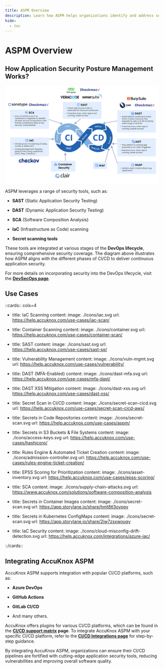 ```yaml
---
title: ASPM Overview
description: Learn how ASPM helps organizations identify and address security vulnerabilities in their applications throughout the software development lifecycle (SDLC).
hide:
  - toc
---
```


# ASPM Overview

## How Application Security Posture Management Works?

![image-20250115-113050.png](../getting-started/images/devsecops.png)

ASPM leverages a range of security tools, such as:

- **SAST** (Static Application Security Testing)

- **DAST** (Dynamic Application Security Testing)

- **SCA** (Software Composition Analysis)

- **IaC** (Infrastructure as Code) scanning

- **Secret scanning tools**

These tools are integrated at various stages of the **DevOps lifecycle**, ensuring comprehensive security coverage. The diagram above illustrates how ASPM aligns with the different phases of CI/CD to deliver continuous application security.

For more details on incorporating security into the DevOps lifecycle, visit the [**DevSecOps page**](https://help.accuknox.com/getting-started/devsecops/ "https://help.accuknox.com/getting-started/devsecops/").

## **Use Cases**

::cards:: cols=4
- title: IaC Scanning
  content:
  image: ./icons/iac.svg
  url: https://help.accuknox.com/use-cases/iac-scan/

- title: Container Scanning
  content:
  image: ./icons/container.svg
  url: https://help.accuknox.com/use-cases/container-scan/

- title: SAST
  content:
  image: ./icons/sast.svg
  url: https://help.accuknox.com/use-cases/sast-sq/

- title: Vulnerability Management
  content:
  image: ./icons/vuln-mgmt.svg
  url: https://help.accuknox.com/use-cases/vulnerability/

- title: DAST (MFA-Enabled)
  content:
  image: ./icons/dast-mfa.svg
  url: https://help.accuknox.com/use-cases/mfa-dast/

- title: DAST XSS Mitigation
  content:
  image: ./icons/dast-xss.svg
  url: https://help.accuknox.com/use-cases/dast-xss/

- title: Secret Scan in CI/CD
  content:
  image: ./icons/secret-scan-cicd.svg
  url: https://help.accuknox.com/use-cases/secret-scan-cicd-aws/

- title: Secrets in Code Repositories
  content:
  image: ./icons/secret-scan.svg
  url: https://help.accuknox.com/use-cases/aspm/

- title: Secrets in S3 Buckets & File Systems
  content:
  image: ./icons/access-keys.svg
  url: https://help.accuknox.com/use-cases/hashicorp/

- title: Rules Engine & Automated Ticket Creation
  content:
  image: ./icons/admission-controller.svg
  url: https://help.accuknox.com/use-cases/rules-engine-ticket-creation/

- title: EPSS Scoring for Prioritization
  content:
  image: ./icons/asset-inventory.svg
  url: https://help.accuknox.com/use-cases/epss-scoring/

- title: SCA
  content:
  image: ./icons/supply-chain-attacks.svg
  url: https://www.accuknox.com/solutions/software-composition-analysis

- title: Secrets in Container Images
  content:
  image: ./icons/secret-scan.svg
  url: https://app.storylane.io/share/hmt8tl3ovppy

- title: Secrets in Kubernetes ConfigMaps
  content:
  image: ./icons/secret-scan.svg
  url: https://app.storylane.io/share/2iw7zsxwougy

- title: IaC Security
  content:
  image: ./icons/cloud-misconfig-drift-detection.svg
  url: https://help.accuknox.com/integrations/azure-iac/

::/cards::

## Integrating AccuKnox ASPM

AccuKnox ASPM supports integration with popular CI/CD platforms, such as:

- **Azure DevOps**

- **GitHub Actions**

- **GitLab CI/CD**

- And many others.

AccuKnox offers plugins for various CI/CD platforms, which can be found in the [**CI/CD support matrix**](https://help.accuknox.com/support-matrix/cicd-support-matrix/ "https://help.accuknox.com/support-matrix/cicd-support-matrix/") **page**. To integrate AccuKnox ASPM with your specific CI/CD platform, refer to the [**CI/CD Integrations page**](https://help.accuknox.com/integrations/cicd-overview/ "https://help.accuknox.com/integrations/cicd-overview/") for step-by-step guidance.

By integrating AccuKnox ASPM, organizations can ensure their CI/CD pipelines are fortified with cutting-edge application security tools, reducing vulnerabilities and improving overall software quality.
